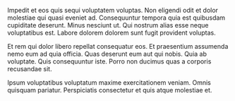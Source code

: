 Impedit et eos quis sequi voluptatem voluptas. Non eligendi odit et dolor molestiae qui quasi eveniet ad. Consequuntur tempora quia est quibusdam cupiditate deserunt. Minus nesciunt ut. Qui nostrum alias esse neque voluptatibus est. Labore dolorem dolorem sunt fugit provident voluptas.
 Et rem qui dolor libero repellat consequatur eos. Et praesentium assumenda nemo eum ad quia officia. Quas deserunt eum aut qui nobis. Quia ab voluptate. Quis consequuntur iste. Porro non ducimus quas a corporis recusandae sit.
 Ipsum voluptatibus voluptatum maxime exercitationem veniam. Omnis quisquam pariatur. Perspiciatis consectetur et quis atque molestiae et.